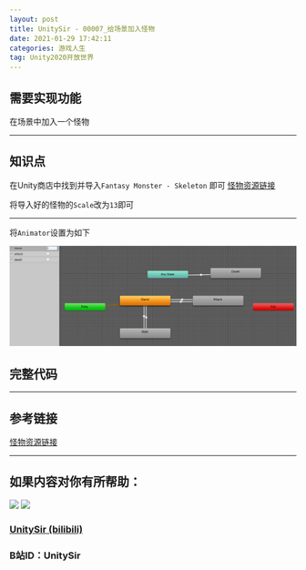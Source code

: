 ```yaml
---
layout: post
title: UnitySir - 00007_给场景加入怪物
date: 2021-01-29 17:42:11
categories: 游戏人生
tag: Unity2020开放世界
---
```






## 需要实现功能

在场景中加入一个怪物



---

## 知识点

在Unity商店中找到并导入`Fantasy Monster - Skeleton` 即可 [怪物资源链接](https://assetstore.unity.com/packages/3d/characters/humanoids/fantasy-monster-skeleton-35635)

将导入好的怪物的`Scale`改为`13`即可

---

将`Animator`设置为如下

![image-20210130173405646](2021-01-29-学习记录-00007_给场景加入怪物.assets/image-20210130173405646.png)

## 完整代码



---



## 参考链接

 [怪物资源链接](https://assetstore.unity.com/packages/3d/characters/humanoids/fantasy-monster-skeleton-35635)

 

---



## 如果内容对你有所帮助：
<div><img src="https://pic4.zhimg.com/v2-87fbc8ee6ab3fd92f423d414d039b627_b.jpeg" width="300px"/>
<img src="https://pic2.zhimg.com/v2-b8ab4acf7899b2ced11287cdbd8279b5_b.jpeg" width="300px"/></div>

### [UnitySir (bilibili)](https://space.bilibili.com/308511666)
### B站ID：UnitySir